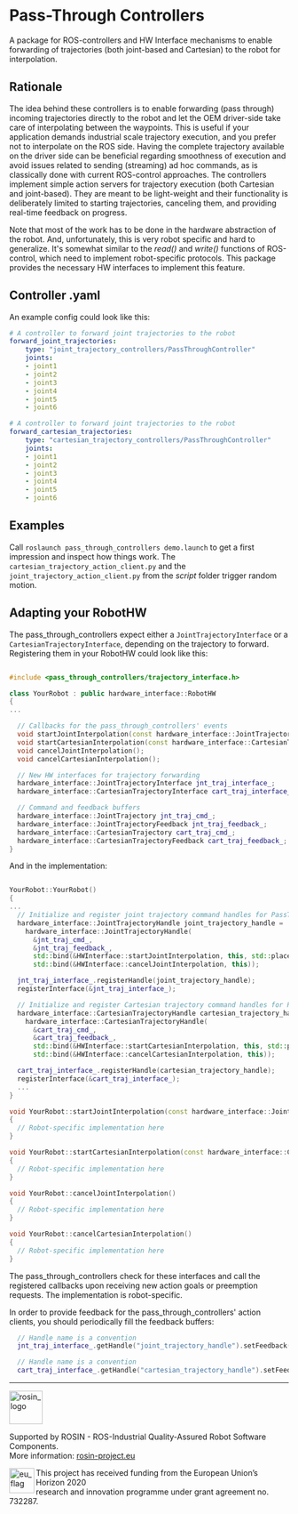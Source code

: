 # Pass-Through Controllers
A package for ROS-controllers and HW Interface mechanisms to enable forwarding of trajectories (both
joint-based and Cartesian) to the robot for interpolation.

## Rationale
The idea behind these controllers is to enable forwarding (pass through) incoming trajectories directly
to the robot and let the OEM driver-side take care of interpolating between the waypoints.
This is useful if your application demands industrial scale trajectory execution, and you prefer not to interpolate on the ROS side.
Having the complete trajectory available on the driver side can be beneficial regarding smoothness of execution and avoid
issues related to sending (streaming) ad hoc commands, as is classically done with current ROS-control approaches.
The controllers implement simple action servers for trajectory execution (both Cartesian and joint-based).
They are meant to be light-weight and their functionality is deliberately
limited to starting trajectories, canceling them, and providing real-time
feedback on progress.

Note that most of the work has to be done in the hardware abstraction of the robot.
And, unfortunately, this is very robot specific and hard to generalize. It's
somewhat similar to the _read()_ and _write()_ functions of ROS-control, which
need to implement robot-specific protocols.
This package provides the necessary HW interfaces to implement this feature.

## Controller .yaml
An example config could look like this:
```yaml
# A controller to forward joint trajectories to the robot
forward_joint_trajectories:
    type: "joint_trajectory_controllers/PassThroughController"
    joints:
    - joint1
    - joint2
    - joint3
    - joint4
    - joint5
    - joint6

# A controller to forward joint trajectories to the robot
forward_cartesian_trajectories:
    type: "cartesian_trajectory_controllers/PassThroughController"
    joints:
    - joint1
    - joint2
    - joint3
    - joint4
    - joint5
    - joint6
```

## Examples
Call `` roslaunch pass_through_controllers demo.launch ``
to get a first impression and inspect how things work.
The ``cartesian_trajectory_action_client.py`` and the
``joint_trajectory_action_client.py`` from the _script_ folder trigger random
motion.


## Adapting your RobotHW
The pass_through_controllers expect either a ``JointTrajectoryInterface`` or a ``CartesianTrajectoryInterface``, depending on the trajectory to forward.
Registering them in your RobotHW could look like this:
```c++

#include <pass_through_controllers/trajectory_interface.h>

class YourRobot : public hardware_interface::RobotHW
{
...

  // Callbacks for the pass_through_controllers' events
  void startJointInterpolation(const hardware_interface::JointTrajectory& trajectory);
  void startCartesianInterpolation(const hardware_interface::CartesianTrajectory& trajectory);
  void cancelJointInterpolation();
  void cancelCartesianInterpolation();

  // New HW interfaces for trajectory forwarding
  hardware_interface::JointTrajectoryInterface jnt_traj_interface_;
  hardware_interface::CartesianTrajectoryInterface cart_traj_interface_;

  // Command and feedback buffers
  hardware_interface::JointTrajectory jnt_traj_cmd_;
  hardware_interface::JointTrajectoryFeedback jnt_traj_feedback_;
  hardware_interface::CartesianTrajectory cart_traj_cmd_;
  hardware_interface::CartesianTrajectoryFeedback cart_traj_feedback_;
}
```
And in the implementation:
```c++

YourRobot::YourRobot()
{
...
  // Initialize and register joint trajectory command handles for PassThroughControllers
  hardware_interface::JointTrajectoryHandle joint_trajectory_handle =
    hardware_interface::JointTrajectoryHandle(
      &jnt_traj_cmd_,
      &jnt_traj_feedback_,
      std::bind(&HWInterface::startJointInterpolation, this, std::placeholders::_1),
      std::bind(&HWInterface::cancelJointInterpolation, this));

  jnt_traj_interface_.registerHandle(joint_trajectory_handle);
  registerInterface(&jnt_traj_interface_);

  // Initialize and register Cartesian trajectory command handles for PassThroughControllers
  hardware_interface::CartesianTrajectoryHandle cartesian_trajectory_handle =
    hardware_interface::CartesianTrajectoryHandle(
      &cart_traj_cmd_,
      &cart_traj_feedback_,
      std::bind(&HWInterface::startCartesianInterpolation, this, std::placeholders::_1),
      std::bind(&HWInterface::cancelCartesianInterpolation, this));

  cart_traj_interface_.registerHandle(cartesian_trajectory_handle);
  registerInterface(&cart_traj_interface_);
  ...
}

void YourRobot::startJointInterpolation(const hardware_interface::JointTrajectory& trajectory)
{
  // Robot-specific implementation here
}

void YourRobot::startCartesianInterpolation(const hardware_interface::CartesianTrajectory& trajectory)
{
  // Robot-specific implementation here
}

void YourRobot::cancelJointInterpolation()
{
  // Robot-specific implementation here
}

void YourRobot::cancelCartesianInterpolation()
{
  // Robot-specific implementation here
}


```

The pass_through_controllers check for these interfaces and call the registered
callbacks upon receiving new action goals or preemption requests. The implementation is robot-specific.

In order to provide feedback for the pass_through_controllers' action clients,
you should periodically fill the feedback buffers:
```c++
  // Handle name is a convention
  jnt_traj_interface_.getHandle("joint_trajectory_handle").setFeedback(feedback);

  // Handle name is a convention
  cart_traj_interface_.getHandle("cartesian_trajectory_handle").setFeedback(feedback);

```

***
<!-- 
    ROSIN acknowledgement from the ROSIN press kit
    @ https://github.com/rosin-project/press_kit
-->

<a href="http://rosin-project.eu">
  <img src="http://rosin-project.eu/wp-content/uploads/rosin_ack_logo_wide.png" 
       alt="rosin_logo" height="60" >
</a>

Supported by ROSIN - ROS-Industrial Quality-Assured Robot Software Components.  
More information: <a href="http://rosin-project.eu">rosin-project.eu</a>

<img src="http://rosin-project.eu/wp-content/uploads/rosin_eu_flag.jpg" 
     alt="eu_flag" height="45" align="left" >  

This project has received funding from the European Union’s Horizon 2020  
research and innovation programme under grant agreement no. 732287. 
